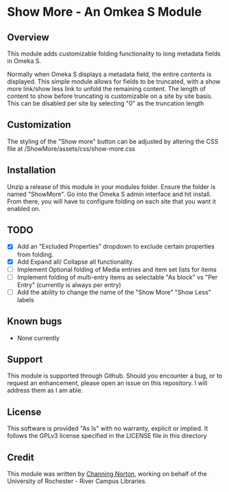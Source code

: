# Show More - An Omkea S Module
## Overview
This module adds customizable folding functionality to long metadata fields in Omeka S.

Normally when Omeka S displays a metadata field, the entire contents is displayed. This simple module allows for fields to be truncated, with a show more link/show less link to unfold the remaining content. The length of content to show before truncating is customizable on a site by site basis. This can be disabled per site by selecting "0" as the truncation length

## Customization

The styling of the "Show more" button can be adjusted by altering the CSS file at /ShowMore/assets/css/show-more.css

## Installation
Unzip a release of this module in your modules folder. Ensure the folder is named "ShowMore". Go into the Omeka S admin interface and hit install. From there, you will have to configure folding on each site that you want it enabled on.

## TODO
- [x] Add an "Excluded Properties" dropdown to exclude certain properties from folding.
- [x] Add Expand all/ Collapse all functionality.
- [ ] Implement Optional folding of Media entries and item set lists for items
- [ ] Implement folding of multi-entry items as selectable "As block" vs "Per Entry" (currently is always per entry)
- [ ] Add the ability to change the name of the "Show More" "Show Less" labels

## Known bugs
- None currently
  
## Support
This module is supported through Github. Should you encounter a bug, or to request an enhancement, please open an issue on this repository. I will address them as I am able.

## License
This software is provided "As Is" with no warranty, explicit or implied. It follows the GPLv3 license specified in the LICENSE file in this directory

## Credit
This module was written by [Channing Norton](https://github.com/C-Norton/), working on behalf of the University of Rochester - River Campus Libraries.

